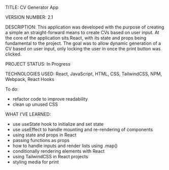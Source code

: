 TITLE: CV Generator App

VERSION NUMBER: 2.1

DESCRIPTION: This application was developed with the purpose of creating a simple an straight-forward means to create CVs based on user input. At the core of the application sits React, with its state and props being fundamental to the project. The goal was to allow dynamic generation of a CV based on user input, only locking the user in once the print button was clicked.

PROJECT STATUS: In Progress

TECHNOLOGIES USED: React, JavaScript, HTML, CSS, TailwindCSS, NPM, Webpack, React Hooks

To do:

- refactor code to improve readability
- clean up unused CSS

WHAT I'VE LEARNED:

- use useState hook to initialize and set state
- use useEffect to handle mounting and re-rendering of components
- using state and props in React
- passing functions as props
- how to handle inputs and render lists using .map()
- conditionally rendering elements with React
- using TailwindCSS in React projects
- styling media for print

